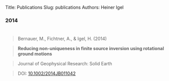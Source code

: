 Title: Publications
Slug: publications
Authors: Heiner Igel

### 2014

#
> Bernauer, M., Fichtner, A., & Igel, H. (2014)

> **Reducing non-uniqueness in finite source inversion using rotational ground motions**

> Journal of Geophysical Research: Solid Earth

> DOI: [10.1002/2014JB011042](http://dx.doi.org/10.1002/2014JB011042)
#
